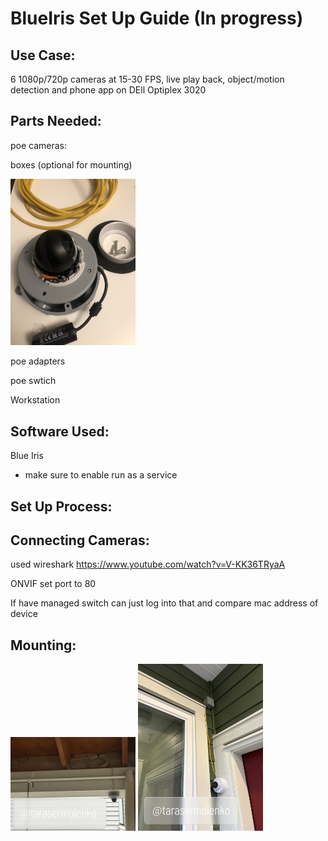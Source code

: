 # BlueIris Set Up Guide (In progress)

## Use Case:
6 1080p/720p cameras at 15-30 FPS, live play back, object/motion detection and phone app on DEll Optiplex 3020


## Parts Needed:

poe cameras:

boxes (optional for mounting)

<img src="https://github.com/tarasermolenko/BlueIrisSetUpGuide/blob/main/camera.jpeg" alt="drawing" width="200"/>

poe adapters 

poe swtich

Workstation


## Software Used:

Blue Iris
- make sure to enable run as a service


## Set Up Process:



## Connecting Cameras:

used wireshark
https://www.youtube.com/watch?v=V-KK36TRyaA

ONVIF
set port to 80

If have managed switch can just log into that and compare mac address of device


## Mounting:
<img src="https://github.com/tarasermolenko/BlueIrisSetUpGuide/blob/main/CamExample1.JPG" alt="drawing" width="200"/>

<img src="https://github.com/tarasermolenko/BlueIrisSetUpGuide/blob/main/CamExample2.JPG" alt="drawing" width="200"/>
